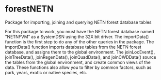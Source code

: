 # forestNETN
Package for importing, joining and querying NETN forest database tables

For this package to work, you must have the NETN forest database named "NETNFVM" as a SystemDSN using the 32X bit driver. 
The importData() function is the first step to do any of the other queries in the package. 
The importData() function imports database tables from the NETN forest database, and assigns them to the global environment. 
The joinLocEvent(), joinTreeData(), joinRegenData(), joinQuadData(), and joinCWDData() source the tables from the global environment, and create common views of the data. These functions also allow you to filter by common factors, such as park, years, exotic or native species, etc.
